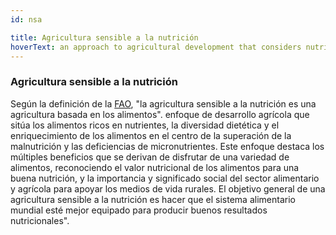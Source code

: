 ```yaml
---
id: nsa

title: Agricultura sensible a la nutrición
hoverText: an approach to agricultural development that considers nutritional outcomes of interventions as a priority
---
```


### Agricultura sensible a la nutrición

Según la definición de la [FAO](https://www.fao.org/about/meetings/icn2/news-archive/news-detail/en/c/240774/), "la agricultura sensible a la nutrición es una agricultura basada en los alimentos". enfoque de desarrollo agrícola que sitúa los alimentos ricos en nutrientes, la diversidad dietética y el enriquecimiento de los alimentos en el centro de la superación de la malnutrición y las deficiencias de micronutrientes. Este enfoque destaca los múltiples beneficios que se derivan de disfrutar de una variedad de alimentos, reconociendo el valor nutricional de los alimentos para una buena nutrición, y la importancia y significado social del sector alimentario y agrícola para apoyar los medios de vida rurales. El objetivo general de una agricultura sensible a la nutrición es hacer que el sistema alimentario mundial esté mejor equipado para producir buenos resultados nutricionales".
